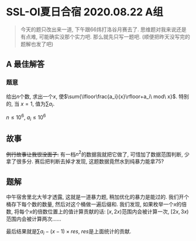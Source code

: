 # SSL-OI夏日合宿 2020.08.22 A组

> 今天的题只改出来一道, 下午跟66炜打洛谷月赛去了.
> 思维题对我来说还是有点难, 可能确实没那个实力吧.
> 那么就先只写一题吧. (顺便把昨天没写完的题解也发了吧)

## A 最佳解答

### 题意

给出$n$个数, 求出一个$x$, 使$\sum{\lfloor\frac{a_i}{x}\rfloor+a_i\ mod\ x}$. 特别的, 当 $x=1$, 值为$\sum{a_i}$.

$n\leq10^6$, $a_i\leq10^6$

## 故事

~~例行故事让我很没面子.~~ 有一档$n^2$的数据我就把它做了, 可惜加了数据范围判断, 少拿了很多分. 赛后把判断去掉才发现, 这题数据竟然水到纯暴力能拿75?

## 题解

中午宿舍里北大爷才透露, 这就是一道暴力题, 稍加优化的暴力是能过的. 我们开个桶存下每个数的数量, 然后对这个桶做一遍后缀和. 我们发现, 如果枚举一个$x$的倍数, 将每个$x$的倍数位置上的值计算贡献的话: $[x,2x)$范围内会被计算一次, $[2x,3x)$范围内会被计算两次......

最后结果就是$\sum{a_i}-(x-1)\times res$, $res$是上面统计的贡献.

``` cpp

```